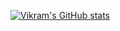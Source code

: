 [![Vikram's GitHub stats](https://github-readme-stats.vercel.app/api?username=vdokkupalle-ebsco&count_private=true)](https://github.com/anuraghazra/github-readme-stats)
